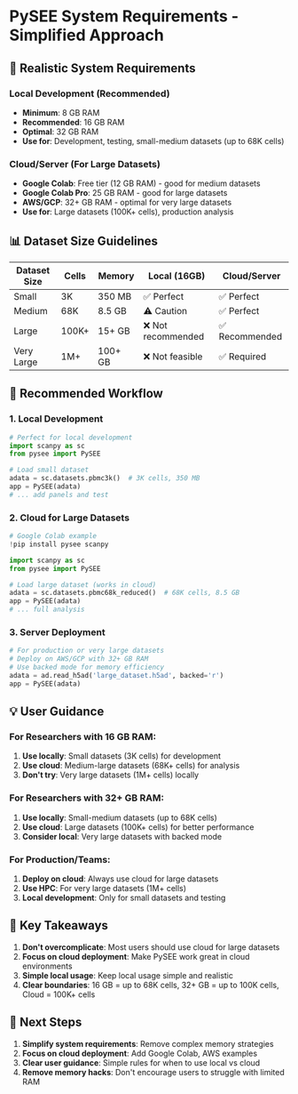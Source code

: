 # PySEE System Requirements - Simplified Approach

## 🎯 Realistic System Requirements

### **Local Development (Recommended)**
- **Minimum**: 8 GB RAM
- **Recommended**: 16 GB RAM
- **Optimal**: 32 GB RAM
- **Use for**: Development, testing, small-medium datasets (up to 68K cells)

### **Cloud/Server (For Large Datasets)**
- **Google Colab**: Free tier (12 GB RAM) - good for medium datasets
- **Google Colab Pro**: 25 GB RAM - good for large datasets
- **AWS/GCP**: 32+ GB RAM - optimal for very large datasets
- **Use for**: Large datasets (100K+ cells), production analysis

## 📊 Dataset Size Guidelines

| Dataset Size | Cells | Memory | Local (16GB) | Cloud/Server |
|--------------|-------|--------|--------------|--------------|
| Small        | 3K    | 350 MB | ✅ Perfect   | ✅ Perfect   |
| Medium       | 68K   | 8.5 GB | ⚠️ Caution   | ✅ Perfect   |
| Large        | 100K+ | 15+ GB | ❌ Not recommended | ✅ Recommended |
| Very Large   | 1M+   | 100+ GB| ❌ Not feasible | ✅ Required |

## 🚀 Recommended Workflow

### **1. Local Development**
```python
# Perfect for local development
import scanpy as sc
from pysee import PySEE

# Load small dataset
adata = sc.datasets.pbmc3k()  # 3K cells, 350 MB
app = PySEE(adata)
# ... add panels and test
```

### **2. Cloud for Large Datasets**
```python
# Google Colab example
!pip install pysee scanpy

import scanpy as sc
from pysee import PySEE

# Load large dataset (works in cloud)
adata = sc.datasets.pbmc68k_reduced()  # 68K cells, 8.5 GB
app = PySEE(adata)
# ... full analysis
```

### **3. Server Deployment**
```python
# For production or very large datasets
# Deploy on AWS/GCP with 32+ GB RAM
# Use backed mode for memory efficiency
adata = ad.read_h5ad('large_dataset.h5ad', backed='r')
app = PySEE(adata)
```

## 💡 User Guidance

### **For Researchers with 16 GB RAM:**
1. **Use locally**: Small datasets (3K cells) for development
2. **Use cloud**: Medium-large datasets (68K+ cells) for analysis
3. **Don't try**: Very large datasets (1M+ cells) locally

### **For Researchers with 32+ GB RAM:**
1. **Use locally**: Small-medium datasets (up to 68K cells)
2. **Use cloud**: Large datasets (100K+ cells) for better performance
3. **Consider local**: Very large datasets with backed mode

### **For Production/Teams:**
1. **Deploy on cloud**: Always use cloud for large datasets
2. **Use HPC**: For very large datasets (1M+ cells)
3. **Local development**: Only for small datasets and testing

## 🎯 Key Takeaways

1. **Don't overcomplicate**: Most users should use cloud for large datasets
2. **Focus on cloud deployment**: Make PySEE work great in cloud environments
3. **Simple local usage**: Keep local usage simple and realistic
4. **Clear boundaries**: 16 GB = up to 68K cells, 32+ GB = up to 100K cells, Cloud = 100K+ cells

## 🚀 Next Steps

1. **Simplify system requirements**: Remove complex memory strategies
2. **Focus on cloud deployment**: Add Google Colab, AWS examples
3. **Clear user guidance**: Simple rules for when to use local vs cloud
4. **Remove memory hacks**: Don't encourage users to struggle with limited RAM
